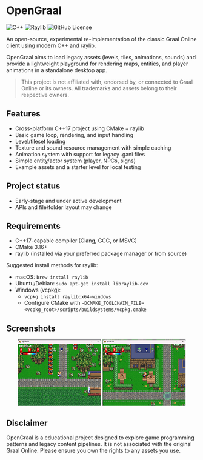 # OpenGraal

![C++](https://img.shields.io/badge/C%2B%2B-17-blue?style=flat-square&logo=cplusplus)
![Raylib](https://img.shields.io/badge/Raylib-5.5-white?style=flat-square&logo=raylib)
![GitHub License](https://img.shields.io/github/license/guthius/OpenGraal.Client)

An open-source, experimental re-implementation of the classic Graal Online client using modern C++ and raylib.

OpenGraal aims to load legacy assets (levels, tiles, animations, sounds) and provide a lightweight playground for rendering maps, entities, and player animations in a standalone desktop app.

> This project is not affiliated with, endorsed by, or connected to Graal Online or its owners. All trademarks and assets belong to their respective owners.

## Features

- Cross-platform C++17 project using CMake + raylib
- Basic game loop, rendering, and input handling
- Level/tileset loading
- Texture and sound resource management with simple caching
- Animation system with support for legacy .gani files
- Simple entity/actor system (player, NPCs, signs)
- Example assets and a starter level for local testing

## Project status

- Early-stage and under active development
- APIs and file/folder layout may change

## Requirements

- C++17-capable compiler (Clang, GCC, or MSVC)
- CMake 3.16+
- raylib (installed via your preferred package manager or from source)

Suggested install methods for raylib:
- macOS: `brew install raylib`
- Ubuntu/Debian: `sudo apt-get install libraylib-dev`
- Windows (vcpkg):
    - `vcpkg install raylib:x64-windows`
    - Configure CMake with `-DCMAKE_TOOLCHAIN_FILE=<vcpkg_root>/scripts/buildsystems/vcpkg.cmake`

## Screenshots

<div align="center">

[![c dark](.github/screenshot1-thumb.png)](.github/screenshot1.png)
[![c dark](.github/screenshot2-thumb.png)](.github/screenshot2.png)

</div>

## Disclaimer

OpenGraal is a educational project designed to explore game programming patterns and legacy content pipelines. It is not associated with the original Graal Online. Please ensure you own the rights to any assets you use.
